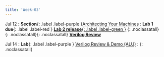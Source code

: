 ```yaml
---
title: 'Week-03' 
---
```



Jul 12
: **Section**{: .label .label-purple }[Architecting Your Machines](#)
  : **Lab 1 due**{: .label .label-red } [**Lab 2 release**{: .label .label-green }](https://canvas.ucsd.edu/files/4762960/download?download_frd=1) [<i class="icon fas fa-file-pdf"></i>](https://canvas.ucsd.edu/files/4763871/download?download_frd=1 "slides"){: .noclassatall}[<i class="icon fas fas fa-video"></i>](https://canvas.ucsd.edu/courses/27993/external_tools/82 "video"){: .noclassatall}[<i class="icon fas fa-chalkboard-teacher"></i>](https://canvas.ucsd.edu/files/4763872/download?download_frd=1 "annotated slides"){: .noclassatall} [**Verilog Review**](https://canvas.ucsd.edu/files/4763882/download?download_frd=1)

Jul 14
: **Lab**{: .label .label-purple } [Verilog Review & Demo (ALU)](#)
  : [<i class="icon fas fas fa-video"></i>](https://canvas.ucsd.edu/courses/27993/external_tools/82 "video"){: .noclassatall}

<!-- Oct 9
: [Runtime Analysis](#)
  : [8.1](#), [8.2](#), [8.3](#), [8.4](#)
: **HW 2 due**{: .label .label-red } -->
